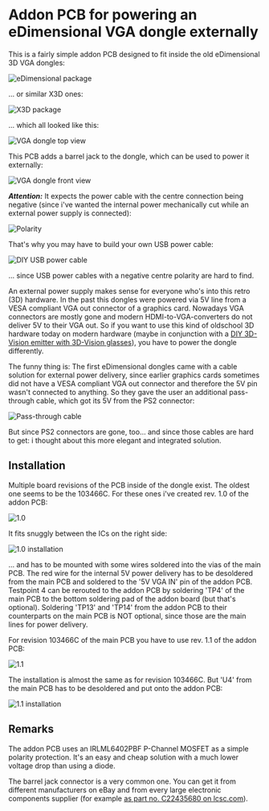 # Addon PCB for powering an eDimensional VGA dongle externally
This is a fairly simple addon PCB designed to fit inside the old eDimensional 3D VGA dongles:

![eDimensional package](eD_package.jpg)

... or similar X3D ones:

![X3D package](3D_package.jpg)

... which all looked like this:

![VGA dongle top view](Dongle_top.jpg)

This PCB adds a barrel jack to the dongle, which can be used to power it externally:

![VGA dongle front view](Dongle_front.jpg)

***Attention:***
It expects the power cable with the centre connection being negative (since i've wanted the internal power mechanically cut while an external power supply is connected):

![Polarity](Polarity.png)

That's why you may have to build your own USB power cable:

![DIY USB power cable](USB_power.jpg)

... since USB power cables with a negative centre polarity are hard to find.

An external power supply makes sense for everyone who's into this retro (3D) hardware. In the past this dongles were powered via 5V line from a VESA compliant VGA out connector of a graphics card. Nowadays VGA connectors are mostly gone and modern HDMI-to-VGA-converters do not deliver 5V to their VGA out. So if you want to use this kind of oldschool 3D hardware today on modern hardware (maybe in conjunction with a [DIY 3D-Vision emitter with 3D-Vision glasses](https://github.com/Morpheus-79/3DVisionAVRMod)), you have to power the dongle differently.

The funny thing is:
The first eDimensional dongles came with a cable solution for external power delivery, since earlier graphics cards sometimes did not have a VESA compliant VGA out connector and therefore the 5V pin wasn't connected to anything. So they gave the user an additional pass-through cable, which got its 5V from the PS2 connector:

![Pass-through cable](eDimensional_power.jpg)

But since PS2 connectors are gone, too... and since those cables are hard to get: i thought about this more elegant and integrated solution.

## Installation
Multiple board revisions of the PCB inside of the dongle exist. The oldest one seems to be the 103466C. For these ones i've created rev. 1.0 of the addon PCB:

![1.0](1.0/103466C.png)

It fits snuggly between the ICs on the right side:

![1.0 installation](1.0/103466C.jpg)

... and has to be mounted with some wires soldered into the vias of the main PCB. The red wire for the internal 5V power delivery has to be desoldered from the main PCB and soldered to the '5V VGA IN' pin of the addon PCB. Testpoint 4 can be rerouted to the addon PCB by soldering 'TP4' of the main PCB to the bottom soldering pad of the addon board (but that's optional). Soldering 'TP13' and 'TP14' from the addon PCB to their counterparts on the main PCB is NOT optional, since those are the main lines for power delivery.

For revision 103466C of the main PCB you have to use rev. 1.1 of the addon PCB:

![1.1](1.1/103466D.png)

The installation is almost the same as for revision 103466C. But 'U4' from the main PCB has to be desoldered and put onto the addon PCB:

![1.1 installation](1.1/103466D.jpg)

## Remarks
The addon PCB uses an IRLML6402PBF P-Channel MOSFET as a simple polarity protection. It's an easy and cheap solution with a much lower voltage drop than using a diode.

The barrel jack connector is a very common one. You can get it from different manufacturers on eBay and from every large electronic components supplier (for example [as part no. C22435680 on lcsc.com](https://www.lcsc.com/product-detail/span-style-background-color-ff0-DC-span-Power-Connectors_HanElectricity-DC-050-20_C22435680.html)).
